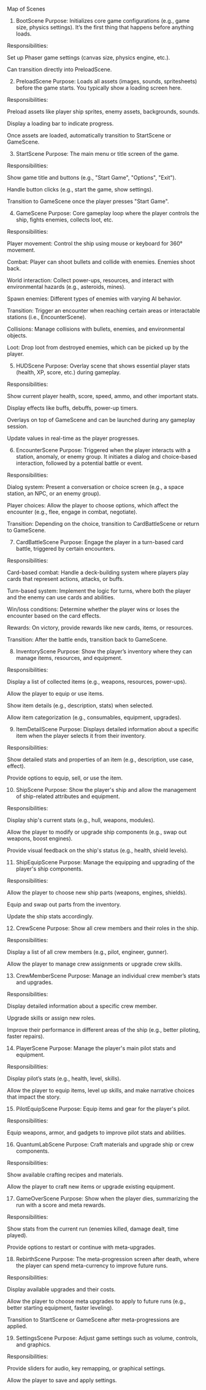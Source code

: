 Map of Scenes
1. BootScene
Purpose: Initializes core game configurations (e.g., game size, physics settings). It’s the first thing that happens before anything loads.

Responsibilities:

Set up Phaser game settings (canvas size, physics engine, etc.).

Can transition directly into PreloadScene.

2. PreloadScene
Purpose: Loads all assets (images, sounds, spritesheets) before the game starts. You typically show a loading screen here.

Responsibilities:

Preload assets like player ship sprites, enemy assets, backgrounds, sounds.

Display a loading bar to indicate progress.

Once assets are loaded, automatically transition to StartScene or GameScene.

3. StartScene
Purpose: The main menu or title screen of the game.

Responsibilities:

Show game title and buttons (e.g., "Start Game", "Options", "Exit").

Handle button clicks (e.g., start the game, show settings).

Transition to GameScene once the player presses "Start Game".

4. GameScene
Purpose: Core gameplay loop where the player controls the ship, fights enemies, collects loot, etc.

Responsibilities:

Player movement: Control the ship using mouse or keyboard for 360° movement.

Combat: Player can shoot bullets and collide with enemies. Enemies shoot back.

World interaction: Collect power-ups, resources, and interact with environmental hazards (e.g., asteroids, mines).

Spawn enemies: Different types of enemies with varying AI behavior.

Transition: Trigger an encounter when reaching certain areas or interactable stations (i.e., EncounterScene).

Collisions: Manage collisions with bullets, enemies, and environmental objects.

Loot: Drop loot from destroyed enemies, which can be picked up by the player.

5. HUDScene
Purpose: Overlay scene that shows essential player stats (health, XP, score, etc.) during gameplay.

Responsibilities:

Show current player health, score, speed, ammo, and other important stats.

Display effects like buffs, debuffs, power-up timers.

Overlays on top of GameScene and can be launched during any gameplay session.

Update values in real-time as the player progresses.

6. EncounterScene
Purpose: Triggered when the player interacts with a station, anomaly, or enemy group. It initiates a dialog and choice-based interaction, followed by a potential battle or event.

Responsibilities:

Dialog system: Present a conversation or choice screen (e.g., a space station, an NPC, or an enemy group).

Player choices: Allow the player to choose options, which affect the encounter (e.g., flee, engage in combat, negotiate).

Transition: Depending on the choice, transition to CardBattleScene or return to GameScene.

7. CardBattleScene
Purpose: Engage the player in a turn-based card battle, triggered by certain encounters.

Responsibilities:

Card-based combat: Handle a deck-building system where players play cards that represent actions, attacks, or buffs.

Turn-based system: Implement the logic for turns, where both the player and the enemy can use cards and abilities.

Win/loss conditions: Determine whether the player wins or loses the encounter based on the card effects.

Rewards: On victory, provide rewards like new cards, items, or resources.

Transition: After the battle ends, transition back to GameScene.

8. InventoryScene
Purpose: Show the player’s inventory where they can manage items, resources, and equipment.

Responsibilities:

Display a list of collected items (e.g., weapons, resources, power-ups).

Allow the player to equip or use items.

Show item details (e.g., description, stats) when selected.

Allow item categorization (e.g., consumables, equipment, upgrades).

9. ItemDetailScene
Purpose: Displays detailed information about a specific item when the player selects it from their inventory.

Responsibilities:

Show detailed stats and properties of an item (e.g., description, use case, effect).

Provide options to equip, sell, or use the item.

10. ShipScene
Purpose: Show the player's ship and allow the management of ship-related attributes and equipment.

Responsibilities:

Display ship's current stats (e.g., hull, weapons, modules).

Allow the player to modify or upgrade ship components (e.g., swap out weapons, boost engines).

Provide visual feedback on the ship's status (e.g., health, shield levels).

11. ShipEquipScene
Purpose: Manage the equipping and upgrading of the player's ship components.

Responsibilities:

Allow the player to choose new ship parts (weapons, engines, shields).

Equip and swap out parts from the inventory.

Update the ship stats accordingly.

12. CrewScene
Purpose: Show all crew members and their roles in the ship.

Responsibilities:

Display a list of all crew members (e.g., pilot, engineer, gunner).

Allow the player to manage crew assignments or upgrade crew skills.

13. CrewMemberScene
Purpose: Manage an individual crew member’s stats and upgrades.

Responsibilities:

Display detailed information about a specific crew member.

Upgrade skills or assign new roles.

Improve their performance in different areas of the ship (e.g., better piloting, faster repairs).

14. PlayerScene
Purpose: Manage the player's main pilot stats and equipment.

Responsibilities:

Display pilot’s stats (e.g., health, level, skills).

Allow the player to equip items, level up skills, and make narrative choices that impact the story.

15. PilotEquipScene
Purpose: Equip items and gear for the player's pilot.

Responsibilities:

Equip weapons, armor, and gadgets to improve pilot stats and abilities.

16. QuantumLabScene
Purpose: Craft materials and upgrade ship or crew components.

Responsibilities:

Show available crafting recipes and materials.

Allow the player to craft new items or upgrade existing equipment.

17. GameOverScene
Purpose: Show when the player dies, summarizing the run with a score and meta rewards.

Responsibilities:

Show stats from the current run (enemies killed, damage dealt, time played).

Provide options to restart or continue with meta-upgrades.

18. RebirthScene
Purpose: The meta-progression screen after death, where the player can spend meta-currency to improve future runs.

Responsibilities:

Display available upgrades and their costs.

Allow the player to choose meta upgrades to apply to future runs (e.g., better starting equipment, faster leveling).

Transition to StartScene or GameScene after meta-progressions are applied.

19. SettingsScene
Purpose: Adjust game settings such as volume, controls, and graphics.

Responsibilities:

Provide sliders for audio, key remapping, or graphical settings.

Allow the player to save and apply settings.